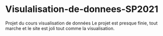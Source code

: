 # Visulalisation-de-donnees-SP2021
Projet du cours visualisation de données
Le projet est presque finie, tout marche et le site est joli tout comme la visualisation.